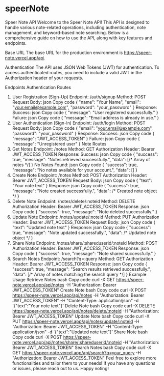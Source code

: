 # speerNote
Speer Note API
Welcome to the Speer Note API! This API is designed to handle various note-related operations, including authentication, note management, and keyword-based note searching. Below is a comprehensive guide on how to use the API, along with key features and endpoints.

Base URL
The base URL for the production environment is https://speer-note.vercel.app/api.

Authentication
The API uses JSON Web Tokens (JWT) for authentication. To access authenticated routes, you need to include a valid JWT in the Authorization header of your requests.

Endpoints
Authentication Routes
1. User Registration (Sign-Up)
Endpoint: /auth/signup
Method: POST
Request Body:
json
Copy code
{
  "name": "Your Name",
  "email": "your.email@example.com",
  "password": "your_password"
}
Response:
Success:
json
Copy code
{
  "message": "User registered successfully."
}
Failure:
json
Copy code
{
  "message": "Email address is already in use."
}
2. User Authentication (Sign-In)
Endpoint: /auth/login
Method: POST
Request Body:
json
Copy code
{
  "email": "your.email@example.com",
  "password": "your_password"
}
Response:
Success:
json
Copy code
{
  "message": "JWT_ACCESS_TOKEN"
}
Failure:
json
Copy code
{
  "message": "Unregistered user"
}
Note Routes
1. Get Notes
Endpoint: /notes
Method: GET
Authorization Header: Bearer JWT_ACCESS_TOKEN
Response:
Success:
json
Copy code
{
  "success": true,
  "message": "Notes retrieved successfully.",
  "data": [/* Array of notes */]
}
No Notes Found:
json
Copy code
{
  "success": true,
  "message": "No notes available for your account.",
  "data": []
}
2. Create Note
Endpoint: /notes
Method: POST
Authorization Header: Bearer JWT_ACCESS_TOKEN
Request Body:
json
Copy code
{
  "text": "Your note text"
}
Response:
json
Copy code
{
  "success": true,
  "message": "Note created successfully.",
  "data": /* Created note object */
}
3. Delete Note
Endpoint: /notes/delete/:noteid
Method: DELETE
Authorization Header: Bearer JWT_ACCESS_TOKEN
Response:
json
Copy code
{
  "success": true,
  "message": "Note deleted successfully."
}
4. Update Note
Endpoint: /notes/update/:noteid
Method: PUT
Authorization Header: Bearer JWT_ACCESS_TOKEN
Request Body:
json
Copy code
{
  "text": "Updated note text"
}
Response:
json
Copy code
{
  "success": true,
  "message": "Note updated successfully.",
  "data": /* Updated note object */
}
5. Share Note
Endpoint: /notes/share/:shareduserid/:noteid
Method: POST
Authorization Header: Bearer JWT_ACCESS_TOKEN
Response:
json
Copy code
{
  "success": true,
  "message": "Note shared successfully."
}
6. Search Notes
Endpoint: /search?q=:query
Method: GET
Authorization Header: Bearer JWT_ACCESS_TOKEN
Response:
json
Copy code
{
  "success": true,
  "message": "Search results retrieved successfully.",
  "data": [/* Array of notes matching the search query */]
}
Example Usage
Retrieve Notes
bash
Copy code
curl -X GET https://speer-note.vercel.app/api/notes -H "Authorization: Bearer JWT_ACCESS_TOKEN"
Create Note
bash
Copy code
curl -X POST https://speer-note.vercel.app/api/notes -H "Authorization: Bearer JWT_ACCESS_TOKEN" -H "Content-Type: application/json" -d '{"text":"Your note text"}'
Delete Note
bash
Copy code
curl -X DELETE https://speer-note.vercel.app/api/notes/delete/:noteid -H "Authorization: Bearer JWT_ACCESS_TOKEN"
Update Note
bash
Copy code
curl -X PUT https://speer-note.vercel.app/api/notes/update/:noteid -H "Authorization: Bearer JWT_ACCESS_TOKEN" -H "Content-Type: application/json" -d '{"text":"Updated note text"}'
Share Note
bash
Copy code
curl -X POST https://speer-note.vercel.app/api/notes/share/:shareduserid/:noteid -H "Authorization: Bearer JWT_ACCESS_TOKEN"
Search Notes
bash
Copy code
curl -X GET https://speer-note.vercel.app/api/search?q=your_query -H "Authorization: Bearer JWT_ACCESS_TOKEN"
Feel free to explore more functionalities and tailor them to your needs! If you have any questions or issues, please reach out to us. Happy noting!
